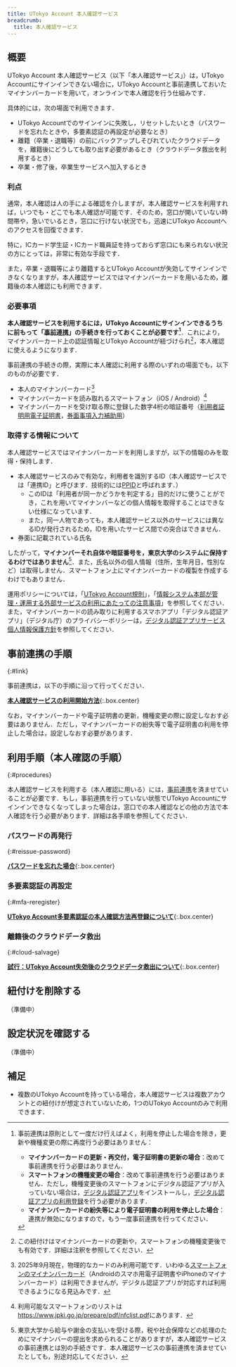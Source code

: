 ```yaml
---
title: UTokyo Account 本人確認サービス
breadcrumb:
  title: 本人確認サービス
---
```


## 概要

UTokyo Account 本人確認サービス（以下「本人確認サービス」）は，UTokyo Accountにサインインできない場合に，UTokyo Accountと事前連携しておいたマイナンバーカードを用いて，オンラインで本人確認を行う仕組みです．

具体的には，次の場面で利用できます．

- UTokyo Accountでのサインインに失敗し，リセットしたいとき（パスワードを忘れたときや，多要素認証の再設定が必要なとき）
- 離籍（卒業・退職等）の前にバックアップしそびれていたクラウドデータを，離籍後にどうしても取り出す必要があるとき（クラウドデータ救出を利用するとき）
- 卒業・修了後，卒業生サービスへ加入するとき

### 利点

通常，本人確認は人の手による確認を介しますが，本人確認サービスを利用すれば，いつでも・どこでも本人確認が可能です．そのため，窓口が開いていない時間帯や，急いでいるとき，窓口に行けない状況でも，迅速にUTokyo Accountへのアクセスを回復できます．

特に，ICカード学生証・ICカード職員証を持っておらず窓口にも来られない状況の方にとっては，非常に有効な手段です．

また，卒業・退職等により離籍するとUTokyo Accountが失効してサインインできなくなりますが，本人確認サービスではマイナンバーカードを用いるため，離籍後の本人確認にも利用できます．

### 必要事項

**本人確認サービスを利用するには，UTokyo Accountにサインインできるうちに前もって「[事前連携](#link)」の手続きを行っておくことが必要です[^1]**．これにより，マイナンバーカード上の認証情報とUTokyo Accountが紐づけられ[^4]，本人確認に使えるようになります．

[^1]:
    事前連携は原則として一度だけ行えばよく，利用を停止した場合を除き，更新や機種変更の際に再度行う必要はありません：
    - **マイナンバーカードの更新・再交付，電子証明書の更新の場合**：改めて事前連携を行う必要はありません．
    - **スマートフォンの機種変更の場合**：改めて事前連携を行う必要はありません．ただし，機種変更後のスマートフォンにデジタル認証アプリが入っていない場合は，[デジタル認証アプリ](https://services.digital.go.jp/auth-and-sign/)をインストールし，[デジタル認証アプリの利用登録](https://services.digital.go.jp/auth-and-sign/start-guide/)を行う必要があります．
    - **マイナンバーカードの紛失等により電子証明書の利用を停止した場合**：連携が無効になりますので，もう一度事前連携を行ってください．


[^4]: この紐付けはマイナンバーカードの更新や，スマートフォンの機種変更後でも有効です．詳細は注釈[^1]を参照してください．

事前連携の手続きの際，実際に本人確認に利用する際のいずれの場面でも，以下のものが必要です．

- 本人のマイナンバーカード[^2]
- マイナンバーカードを読み取れるスマートフォン（iOS / Android）[^5]
- マイナンバーカードを受け取る際に登録した数字4桁の暗証番号（[利用者証明用電子証明書](https://faq.myna.go.jp/faq/show/3494)，[券面事項入力補助用](https://faq.myna.go.jp/faq/show/2385)）

[^2]: 2025年9月現在，物理的なカードのみ利用可能です．いわゆる[スマートフォンのマイナンバーカード](https://www.digital.go.jp/policies/mynumber/smartphone-certification)（Androidのスマホ用電子証明書やiPhoneのマイナンバーカード）は利用できませんが，デジタル認証アプリが対応すれば利用できるようになる見込みです．

[^5]: 利用可能なスマートフォンのリストは<https://www.jpki.go.jp/prepare/pdf/nfclist.pdf>にあります．

### 取得する情報について

本人確認サービスではマイナンバーカードを利用しますが，以下の情報のみを取得・保持します．

- 本人確認サービスのみで有効な，利用者を識別するID（本人確認サービスでは「連携ID」と呼びます．技術的には[PPID]( https://www.digital.go.jp/policies/mynumber/local-government/mykey-platform#guidance2)と呼ばれます．）
  - このIDは「利用者が同一かどうかを判定する」目的だけに使うことができ，これを用いてマイナンバーなどの個人情報を取得することはできない仕様になっています．
  - また，同一人物であっても，本人確認サービス以外のサービスには異なるIDが発行されるため，IDを用いたサービス間での突合はできません．
- 券面に記載されている氏名

したがって，**マイナンバーそれ自体や暗証番号を，東京大学のシステムに保持するわけではありません**[^3]．また，氏名以外の個人情報（住所，生年月日，性別など）は取得しません．スマートフォン上にマイナンバーカードの複製を作成するわけでもありません．

[^3]: 東京大学から給与や謝金の支払いを受ける際，税や社会保障などの処理のためにマイナンバーの提出を求められることがありますが，本人確認サービスの事前連携とは別の手続きです．本人確認サービスの事前連携を済ませていたとしても，別途対応してください．

運用ポリシーについては，「[UTokyo Account規則](https://www.u-tokyo.ac.jp/gen01/reiki_int/reiki_pdf/r060321094.pdf)」，「[情報システム本部が管理・運用する外部サービスの利用にあたっての注意事項](/docs/dics-terms/)」を参照してください．また，マイナンバーカードの読み取りに利用するスマホアプリ「デジタル認証アプリ」（デジタル庁）のプライバシーポリシーは，[デジタル認証アプリサービス個人情報保護方針](https://services.digital.go.jp/auth-and-sign/privacy-policy/)を参照してください．

## 事前連携の手順
{:#link}

事前連携は，以下の手順に沿って行ってください．

**[本人確認サービスの利用開始方法](./link/)**{:.box.center}

なお，マイナンバーカードや電子証明書の更新，機種変更の際に設定しなおす必要はありません．ただし，マイナンバーカードの紛失等で電子証明書の利用を停止した場合は，設定しなおす必要があります．

## 利用手順（本人確認の手順）
{:#procedures}

本人確認サービスを利用する（本人確認に用いる）には，[事前連携](#link)を済ませていることが必要です．もし，事前連携を行っていない状態でUTokyo Accountにサインインできなくなってしまった場合は，窓口での本人確認などの他の方法で本人確認を行う必要があります．詳細は各手順を参照してください．

### パスワードの再発行
{:#reissue-password}

**[パスワードを忘れた場合](/utokyo_account/#forget-password)**{:.box.center}

### 多要素認証の再設定
{:#mfa-reregister}

**[UTokyo Account多要素認証の本人確認方法再登録について](/utokyo_account/mfa/reregister/)**{:.box.center}

### 離籍後のクラウドデータ救出
{:#cloud-salvage}

**[試行：UTokyo Account失効後のクラウドデータ救出について](/systems/leave/salvage/)**{:.box.center}

## 紐付けを削除する

（準備中）

## 設定状況を確認する

（準備中）

## 補足

- 複数のUTokyo Accountを持っている場合，本人確認サービスは複数アカウントとの紐付けが想定されていないため，1つのUTokyo Accountのみで利用できます．
